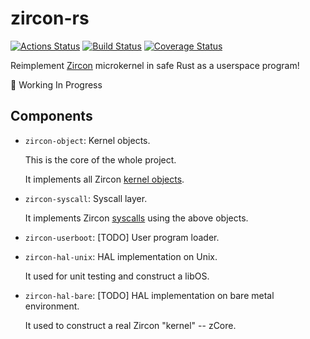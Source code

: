 # zircon-rs

[![Actions Status](https://github.com/rcore-os/zircon-rs/workflows/CI/badge.svg)](https://github.com/rcore-os/zircon-rs/actions)
[![Build Status](https://travis-ci.org/rcore-os/zircon-rs.svg?branch=master)](https://travis-ci.org/rcore-os/zircon-rs)
[![Coverage Status](https://coveralls.io/repos/github/rcore-os/zircon-rs/badge.svg?branch=master)](https://coveralls.io/github/rcore-os/zircon-rs?branch=master)

Reimplement [Zircon][zircon] microkernel in safe Rust as a userspace program!

🚧 Working In Progress


## Components

* `zircon-object`: Kernel objects.

  This is the core of the whole project.
  
  It implements all Zircon [kernel objects][kernel-objects].
  
* `zircon-syscall`: Syscall layer.

  It implements Zircon [syscalls][syscalls] using the above objects.

* `zircon-userboot`: [TODO] User program loader.

* `zircon-hal-unix`: HAL implementation on Unix.

  It used for unit testing and construct a libOS.

* `zircon-hal-bare`: [TODO] HAL implementation on bare metal environment.

  It used to construct a real Zircon "kernel" -- zCore.

[zircon]: https://fuchsia.googlesource.com/fuchsia/+/master/zircon/README.md
[kernel-objects]: https://github.com/PanQL/zircon/blob/master/docs/objects.md
[syscalls]: https://github.com/PanQL/zircon/blob/master/docs/syscalls.md

